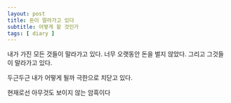 ```yaml
---
layout: post
title: 돈이 말라가고 있다
subtitle: 어떻게 할 것인가
tags: [ diary ]
---
```

내가 가진 모든 것들이 말라가고 있다.
너무 오랫동안 돈을 벌지 않았다.
그리고 그것들이 말라가고 있다.

두근두근
내가 어떻게 될까
극한으로 치닫고 있다.

현재로선 아무것도 보이지 않는 암흑이다